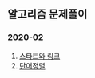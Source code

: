 ## 알고리즘 문제풀이 

### 2020-02
1. [스타트와 링크](https://www.acmicpc.net/problem/14889)
2. [단어정렬](https://www.acmicpc.net/problem/1181)

